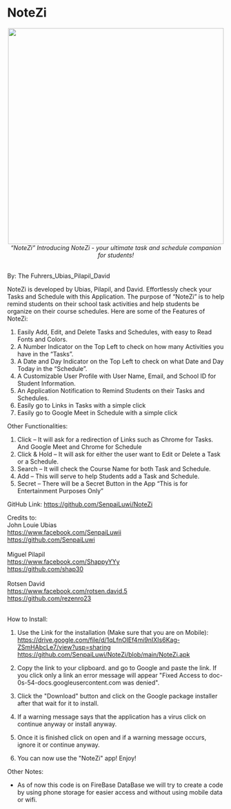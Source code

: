 # NoteZi
<div align="center">
  <img src="https://i.imgur.com/QkcuNQe.png" style="display:inline-block;height:500px;">
</div>

<div align="center">
  <em>“NoteZi” Introducing NoteZi - your ultimate task and schedule companion for students!</em><br><br>
</div>

By:  The Fuhrers_Ubias_Pilapil_David

NoteZi is developed by Ubias, Pilapil, and David. Effortlessly check your Tasks and Schedule with this Application. The purpose of “NoteZi” is to help remind students on their school task activities and help students be organize on their course schedules. Here are some of the Features of NoteZi:

1. Easily Add, Edit, and Delete Tasks and Schedules, with easy to Read Fonts and Colors.
2. A Number Indicator on the Top Left to check on how many Activities you have in the “Tasks”.
3. A Date and Day Indicator on the Top Left to check on what Date and Day Today in the “Schedule”.
4. A Customizable User Profile with User Name, Email, and School ID for Student Information.
5. An Application Notification to Remind Students on their Tasks and Schedules.
6. Easily go to Links in Tasks with a simple click
7. Easily go to Google Meet in Schedule with a simple click

Other Functionalities:
1. Click – It will ask for a redirection of Links such as Chrome for Tasks. And Google Meet and Chrome for Schedule 
2. Click & Hold – It will ask for either the user want to Edit or Delete a Task or a Schedule.
3. Search – It will check the Course Name for both Task and Schedule.
4. Add – This will serve to help Students add a Task and Schedule.
5. Secret – There will be a Secret Button in the App “This is for Entertainment Purposes Only”

GitHub Link:
https://github.com/SenpaiLuwi/NoteZi

Credits to:<br>
John Louie Ubias<br>
https://www.facebook.com/SenpaiLuwii<br>
https://github.com/SenpaiLuwi<br>
<br>
Miguel Pilapil<br>
https://www.facebook.com/ShappyYYy<br>
https://github.com/shap30<br>
<br>
Rotsen David<br>
https://www.facebook.com/rotsen.david.5<br>
https://github.com/rezenro23<br>
<br>

How to Install:
1. Use the Link for the installation (Make sure that you are on Mobile):<br>
https://drive.google.com/file/d/1qLfnOIEf4mi9nIXIs6Kag-ZSmHAbcLe7/view?usp=sharing<br>
https://github.com/SenpaiLuwi/NoteZi/blob/main/NoteZi.apk

2. Copy the link to your clipboard. and go to Google and paste the link. If you click only a link an error message will appear "Fixed Access to doc-0s-54-docs.googleusercontent.com was denied".

3. Click the "Download" button and click on the Google package installer after that wait for it to install.

4. If a warning message says that the application has a virus click on continue anyway or install anyway.

5. Once it is finished click on open and if a warning message occurs, ignore it or continue anyway.

8. You can now use the "NoteZi" app! Enjoy!

Other Notes:
- As of now this code is on FireBase DataBase we will try to create a code by using phone storage for easier access and without using mobile data or wifi.
